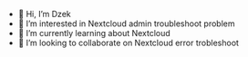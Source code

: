 - 👋 Hi, I’m Dzek
- 👀 I’m interested in Nextcloud admin troubleshoot problem
- 🌱 I’m currently learning about Nextcloud
- 💞️ I’m looking to collaborate on Nextcloud error trobleshoot

<!---
dzaziz/dzaziz is a ✨ special ✨ repository because its `README.md` (this file) appears on your GitHub profile.
You can click the Preview link to take a look at your changes.
--->
